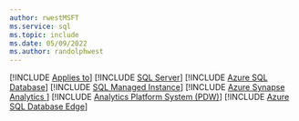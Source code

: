 ```yaml
---
author: rwestMSFT
ms.service: sql
ms.topic: include
ms.date: 05/09/2022
ms.author: randolphwest
---
```


[!INCLUDE [Applies to](../applies-md.md)] [!INCLUDE [SQL Server](_ssnoversion.md)] [!INCLUDE [Azure SQL Database](../applies-to-version/_asdb.md)] [!INCLUDE [SQL Managed Instance](../applies-to-version/_asdbmi.md)] [!INCLUDE [Azure Synapse Analytics ](../applies-to-version/_asa.md)] [!INCLUDE [Analytics Platform System (PDW)](../applies-to-version/_pdw.md)] [!INCLUDE [Azure SQL Database Edge](../applies-to-version/_asde.md)]
